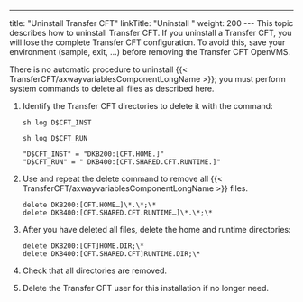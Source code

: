 ---
title: "Uninstall Transfer CFT"
linkTitle: "Uninstall "
weight: 200
--- This topic describes how to uninstall Transfer CFT. If you uninstall a Transfer CFT, you will lose the complete Transfer CFT configuration. To avoid this, save your environment (sample, exit, …) before removing the Transfer CFT OpenVMS.

There is no automatic procedure to uninstall {{< TransferCFT/axwayvariablesComponentLongName  >}}; you must perform system commands to delete all files as described here.

1. Identify the Transfer CFT directories to delete it with the command:

    `sh log D$CFT_INST`

    `sh log D$CFT_RUN`

    ```
    "D$CFT_INST" = "DKB200:[CFT.HOME.]"
    "D$CFT_RUN" = " DKB400:[CFT.SHARED.CFT.RUNTIME.]"
    ```

1. Use and repeat the delete command to remove all {{< TransferCFT/axwayvariablesComponentLongName >}} files.  
    ```
    delete DKB200:[CFT.HOME…]\*.\*;\*
    delete DKB400:[CFT.SHARED.CFT.RUNTIME…]\*.\*;\*
    ```

1. After you have deleted all files, delete the home and runtime directories:  
    ```
    delete DKB200:[CFT]HOME.DIR;\*
    delete DKB400:[CFT.SHARED.CFT]RUNTIME.DIR;\*
    ```

1. Check that all directories are removed.

1. Delete the Transfer CFT user for this installation if no longer need.

